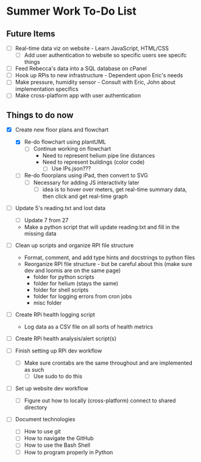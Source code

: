 # Summer Work To-Do List

## Future Items
- [ ] Real-time data viz on website - Learn JavaScript, HTML/CSS
    - [ ] Add user authentication to website so specific users see specifc things
- [ ] Feed Rebecca's data into a SQL database on cPanel
- [ ] Hook up RPis to new infrastructure - Dependent upon Eric's needs
- [ ] Make pressure, humidity sensor - Consult with Eric, John about implementation specifics
- [ ] Make cross-platform app with user authentication

## Things to do now
- [x] Create new floor plans and flowchart
    - [x] Re-do flowchart using plantUML 
        - [ ] Continue working on flowchart
            - Need to represent helium pipe line distances
            - Need to represent buildings (color code)
                - [ ] Use IPs.json???
    - [ ] Re-do floorplans using iPad, then convert to SVG
        - [ ] Necessary for adding JS interactivity later
            - [ ] idea is to hover over meters, get real-time summary data, then click and get real-time graph

- [ ] Update 5's reading.txt and lost data
    - [ ] Update 7 from 27
    - Make a python script that will update reading.txt and fill in the missing data

- [ ] Clean up scripts and organize RPI file structure
    - Format, comment, and add type hints and docstrings to python files
    - Reorganize RPI file structure - but be careful about this (make sure dev and loomis are on the same page)
        - folder for python scripts
        - folder for helium (stays the same)
        - folder for shell scripts
        - folder for logging errors from cron jobs
        - misc folder

- [ ] Create RPi health logging script
    - Log data as a CSV file on all sorts of health metrics

- [ ] Create RPi health analysis/alert script(s)

- [ ] Finish setting up RPi dev workflow
    - [ ] Make sure crontabs are the same throughout and are implemented as such
        - [ ] Use sudo to do this

- [ ] Set up website dev workflow
    - [ ] Figure out how to locally (cross-platform) connect to shared directory 

- [ ] Document technologies
    - [ ] How to use git
    - [ ] How to navigate the GitHub
    - [ ] How to use the Bash Shell
    - [ ] How to program properly in Python
